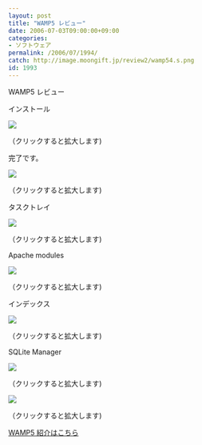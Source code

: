 ```yaml
---
layout: post
title: "WAMP5 レビュー"
date: 2006-07-03T09:00:00+09:00
categories:
- ソフトウェア
permalink: /2006/07/1994/
catch: http://image.moongift.jp/review2/wamp54.s.png
id: 1993
---
```

WAMP5 レビュー  
<!--more-->

インストール

  

[![](http://image.moongift.jp/review2/wamp51.s.png)](http://image.moongift.jp/review2/wamp51.png)  
  
（クリックすると拡大します)

  

完了です。

  

[![](http://image.moongift.jp/review2/wamp52.s.png)](http://image.moongift.jp/review2/wamp52.png)  
  
（クリックすると拡大します)

  

タスクトレイ

  

[![](http://image.moongift.jp/review2/wamp53.s.png)](http://image.moongift.jp/review2/wamp53.png)  
  
（クリックすると拡大します)

  

Apache modules

  

[![](http://image.moongift.jp/review2/wamp54.s.png)](http://image.moongift.jp/review2/wamp54.png)  
  
（クリックすると拡大します)

  

インデックス

  

[![](http://image.moongift.jp/review2/wamp57.s.png)](http://image.moongift.jp/review2/wamp57.png)  
  
（クリックすると拡大します)

  

SQLite Manager

  

[![](http://image.moongift.jp/review2/wamp55.s.png)](http://image.moongift.jp/review2/wamp55.png)  
  
（クリックすると拡大します)

  

[![](http://image.moongift.jp/review2/wamp56.s.png)](http://image.moongift.jp/review2/wamp56.png)  
  
（クリックすると拡大します)

  

[WAMP5 紹介はこちら](http://oss.moongift.jp/intro/i-1992.html)


